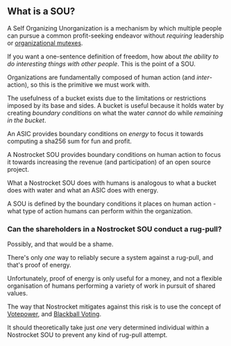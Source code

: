 ## What is a SOU?

A Self Organizing Unorganization is a mechanism by which multiple people can pursue a common profit-seeking endeavor without *requiring* leadership or [organizational mutexes](/mutexes.html).

If you want a one-sentence definition of freedom, how about *the ability to do interesting things with other people*. This is the point of a SOU.

Organizations are fundamentally composed of human action (and *inter*-action), so this is the primitive we must work with.

The usefulness of a bucket exists due to the limitations or restrictions imposed by its base and sides. A bucket is useful because it holds water by creating *boundary conditions* on what the water *cannot* do while *remaining in the bucket*.

An ASIC provides boundary conditions on *energy* to focus it towards computing a sha256 sum for fun and profit.

A Nostrocket SOU provides boundary conditions on human action to focus it towards increasing the revenue (and participation) of an open source project.

What a Nostrocket SOU does with humans is analogous to what a bucket does with water and what an ASIC does with energy. 

A SOU is defined by the boundary conditions it places on human action - what type of action humans can perform within the organization.

### Can the shareholders in a Nostrocket SOU conduct a rug-pull?

Possibly, and that would be a shame. 

There's only *one* way to reliably secure a system against a rug-pull, and that's proof of energy.

Unfortunately, proof of energy is only useful for a money, and not a flexible organisation of humans performing a variety of work in pursuit of shared values.

The way that Nostrocket mitigates against this risk is to use the concept of [Votepower](/protocol.html), and [Blackball Voting](https://en.wikipedia.org/wiki/Blackballing).

It should theoretically take just *one* very determined individual within a Nostrocket SOU to prevent any kind of rug-pull attempt.